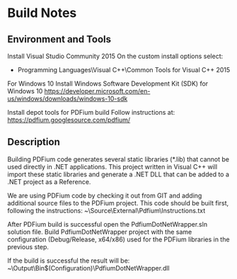 # Build Notes

Environment and Tools
---------------------
Install Visual Studio Community 2015
On the custom install options select: 
- Programming Languages\Visual C++\Common Tools for Visual C++ 2015

For Windows 10
Install Windows Software Development Kit (SDK) for Windows 10
https://developer.microsoft.com/en-us/windows/downloads/windows-10-sdk

Install depot tools for PDFium build
Follow instructions at: https://pdfium.googlesource.com/pdfium/


Description
-----------
Building PDFium code generates several static libraries (*.lib) that cannot be used directly in .NET applications. This project written in Visual C++ will import these static libraries and generate a .NET DLL that can be added to a .NET project as a Reference. 

We are using PDFium code by checking it out from GIT and adding additional source files to the PDFium project. This code should be built first, following the instructions: ~\Source\External\Pdfium\Instructions.txt

After PDFium build is successful open the PdfiumDotNetWrapper.sln solution file. Build PdfiumDotNetWrapper project with the same configuration (Debug/Release, x64/x86) used for the PDFium libraries in the previous step.

If the build is successful the result will be: ~\Output\Bin\$(Configuration)\PdfiumDotNetWrapper.dll


 



